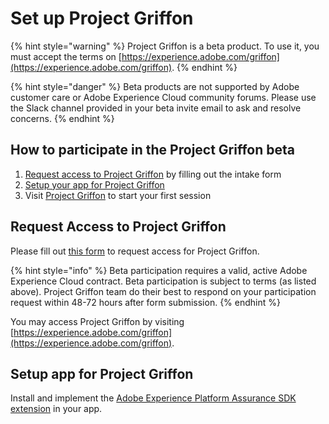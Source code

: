 # Set up Project Griffon

{% hint style="warning" %}
Project Griffon is a beta product. To use it, you must accept the terms on [https://experience.adobe.com/griffon](https://experience.adobe.com/griffon).
{% endhint %}

{% hint style="danger" %}
Beta products are not supported by Adobe customer care or Adobe Experience Cloud community forums. Please use the Slack channel provided in your beta invite email to ask and resolve concerns.
{% endhint %}

## How to participate in the Project Griffon beta

1. [Request access to Project Griffon](set-up-project-griffon.md#request-access-to-project-griffon) by filling out the intake form
2. [Setup your app for Project Griffon](set-up-project-griffon.md#setup-app-for-project-griffon)
3. Visit [Project Griffon](https://experience.adobe.com/griffon) to start your first session

## Request Access to Project Griffon

Please fill out [this form](https://forms.office.com/r/Q1gJ0aqFU1) to request access for Project Griffon.

{% hint style="info" %}
Beta participation requires a valid, active Adobe Experience Cloud contract. Beta participation is subject to terms (as listed above). Project Griffon team do their best to respond on your participation request within 48-72 hours after form submission.
{% endhint %}

You may access Project Griffon by visiting [https://experience.adobe.com/griffon](https://experience.adobe.com/griffon).

## Setup app for Project Griffon

Install and implement the [Adobe Experience Platform Assurance SDK extension](../../foundation-extensions/adobe-experience-platform-assurance/) in your app.

